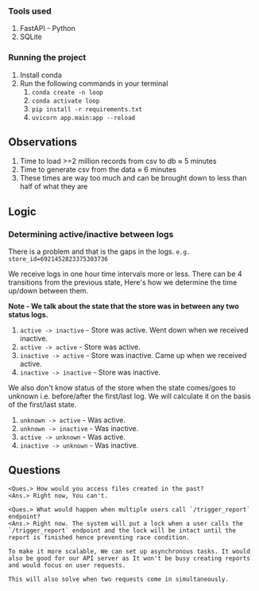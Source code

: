 ### Tools used

1. FastAPI - Python
2. SQLite

### Running the project

1. Install conda
2. Run the following commands in your terminal
   1. `conda create -n loop`
   2. `conda activate loop`
   3. `pip install -r requirements.txt`
   4. `uvicorn app.main:app --reload`

## Observations

1. Time to load >=2 million records from csv to db ≈ 5 minutes
2. Time to generate csv from the data ≈ 6 minutes
3. These times are way too much and can be brought down to less than half of what they are

## Logic

### Determining active/inactive between logs

There is a problem and that is the gaps in the logs. `e.g. store_id=6921452823375303736`

We receive logs in one hour time intervals more or less. There can be 4 transitions from the previous state, Here's how we determine the time up/down between them.

<b>Note - We talk about the state that the store was in between any two status logs.</b>

1. `active -> inactive` - Store was active. Went down when we received inactive.
2. `active -> active` - Store was active.
3. `inactive -> active` - Store was inactive. Came up when we received active.
4. `inactive -> inactive` - Store was inactive.

We also don't know status of the store when the state comes/goes to unknown i.e. before/after the first/last log. We will calculate it on the basis of the first/last state.

1. `unknown -> active` - Was active.
2. `unknown -> inactive` - Was inactive.
3. `active -> unknown` - Was active.
4. `inactive -> unknown` - Was inactive.

## Questions

```
<Ques.> How would you access files created in the past?
<Ans.> Right now, You can't.
```

```
<Ques.> What would happen when multiple users call `/trigger_report` endpoint?
<Ans.> Right now. The system will put a lock when a user calls the `/trigger_report` endpoint and the lock will be intact until the report is finished hence preventing race condition.

To make it more scalable, We can set up asynchronous tasks. It would also be good for our API server as It won't be busy creating reports and would focus on user requests.

This will also solve when two requests come in simultaneously.
```
